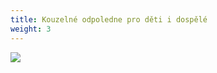```yaml
---
title: Kouzelné odpoledne pro děti i dospělé
weight: 3
---
```

![](/images/uploads/banery_vigvam-2-.jpg)